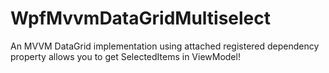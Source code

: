 # WpfMvvmDataGridMultiselect
An MVVM DataGrid implementation using attached registered dependency property allows you to get SelectedItems in ViewModel!

